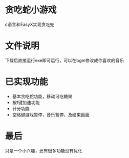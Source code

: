 # 贪吃蛇小游戏
c语言和EasyX实现贪吃蛇
# 文件说明
下载后直接运行exe即可运行，可以在bgm修改成你喜欢的音乐
# 已实现功能
- 基本贪吃蛇功能，移动可吃糖果
- 按f键加速功能
- 计分功能
- 空格键游戏暂停，音乐暂停，及结束画面
# 最后
只是一个小兴趣，还有很多功能没有优化

